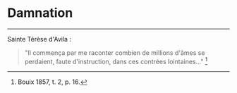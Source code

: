 # Damnation

***

Sainte Térèse d'Avila :

> "Il commença par me raconter combien de millions d'âmes se perdaient, faute d'instruction, dans ces contrées lointaines..." [^1]

[^1]: Bouix 1857, t. 2, p. 16.

